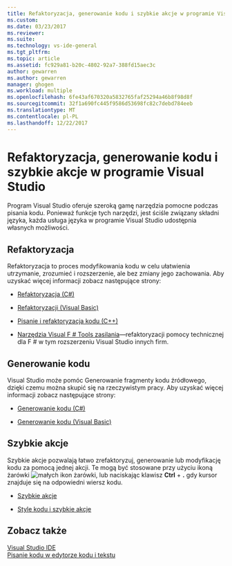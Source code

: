 ```yaml
---
title: Refaktoryzacja, generowanie kodu i szybkie akcje w programie Visual Studio | Dokumentacja firmy Microsoft
ms.custom: 
ms.date: 03/23/2017
ms.reviewer: 
ms.suite: 
ms.technology: vs-ide-general
ms.tgt_pltfrm: 
ms.topic: article
ms.assetid: fc929a81-b20c-4802-92a7-388fd15aec3c
author: gewarren
ms.author: gewarren
manager: ghogen
ms.workload: multiple
ms.openlocfilehash: 6fe43af670320a5832765faf25294a46b8f98d8f
ms.sourcegitcommit: 32f1a690fc445f9586d53698fc82c7debd784eeb
ms.translationtype: MT
ms.contentlocale: pl-PL
ms.lasthandoff: 12/22/2017
---
```

# <a name="refactoring-code-generation-and-quick-actions-in-visual-studio"></a>Refaktoryzacja, generowanie kodu i szybkie akcje w programie Visual Studio

Program Visual Studio oferuje szeroką gamę narzędzia pomocne podczas pisania kodu.  Ponieważ funkcje tych narzędzi, jest ściśle związany składni języka, każda usługa języka w programie Visual Studio udostępnia własnych możliwości.

## <a name="refactoring"></a>Refaktoryzacja

Refaktoryzacja to proces modyfikowania kodu w celu ułatwienia utrzymanie, zrozumieć i rozszerzenie, ale bez zmiany jego zachowania.  Aby uzyskać więcej informacji zobacz następujące strony:

* [Refaktoryzacja (C#)](../csharp-ide/refactoring-csharp.md)

* [Refaktoryzacji (Visual Basic)](../vb-ide/refactoring-vb.md)

* [Pisanie i refaktoryzacja kodu (C++)](/cpp/ide/writing-and-refactoring-code-cpp)

* [Narzędzia Visual F # Tools zasilania](https://marketplace.visualstudio.com/items?itemName=FSharpSoftwareFoundation.VisualFPowerTools)&mdash;refaktoryzacji pomocy technicznej dla F # w tym rozszerzeniu Visual Studio innych firm.

## <a name="code-generation"></a>Generowanie kodu

Visual Studio może pomóc Generowanie fragmenty kodu źródłowego, dzięki czemu można skupić się na rzeczywistym pracy. Aby uzyskać więcej informacji zobacz następujące strony:

* [Generowanie kodu (C#)](../csharp-ide/code-generation-csharp.md)

* [Generowanie kodu (Visual Basic)](../vb-ide/code-generation-vb.md)

## <a name="quick-actions"></a>Szybkie akcje

Szybkie akcje pozwalają łatwo zrefaktoryzuj, generowanie lub modyfikację kodu za pomocą jednej akcji. Te mogą być stosowane przy użyciu ikoną żarówki ![małych ikon żarówki](media/vs2015_lightbulbsmall.png "VS2017_LightBulbSmall"), lub naciskając klawisz **Ctrl** + **.** gdy kursor znajduje się na odpowiedni wiersz kodu.

* [Szybkie akcje](quick-actions.md)

* [Style kodu i szybkie akcje](code-styles-and-quick-actions.md)

## <a name="see-also"></a>Zobacz także

[Visual Studio IDE](../ide/visual-studio-ide.md)  
[Pisanie kodu w edytorze kodu i tekstu](../ide/writing-code-in-the-code-and-text-editor.md)